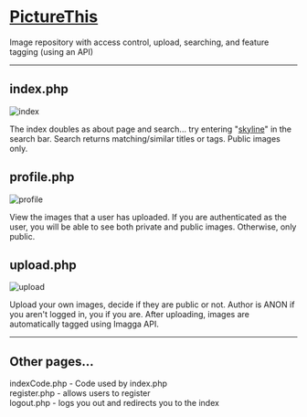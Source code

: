 # [PictureThis](https://raynorelgie.com/PictureThis/)
Image repository with access control, upload, searching, and feature tagging (using an API)
___
## index.php
![index](https://i.imgur.com/5WNUvip.png)

The index doubles as about page and search... try entering "[skyline](https://raynorelgie.com/PictureThis/?search=skyline)" in the search bar. Search returns matching/similar titles or tags. Public images only.

## profile.php
![profile](https://i.imgur.com/ka7lzUK.png)

View the images that a user has uploaded. If you are authenticated as the user, you will be able to see both private and public images. Otherwise, only public.

## upload.php
![upload](https://i.imgur.com/jRfe1q8.png)

Upload your own images, decide if they are public or not. Author is ANON if you aren't logged in, you if you are. After uploading, images are automatically tagged using Imagga API.

---
## Other pages...  
indexCode.php - Code used by index.php  
register.php - allows users to register  
logout.php - logs you out and redirects you to the index  

